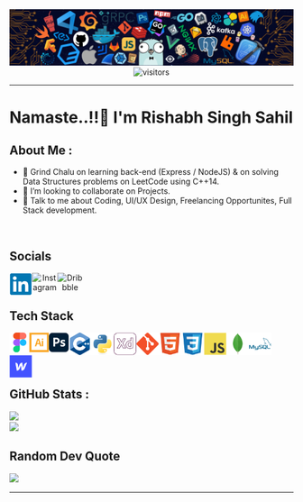 <div style="max-width: 100%; overflow-x: auto;">
  <a href="https://www.into-y0u.github.io/Portfolio1/">
    <img src="https://github.com/Into-Y0u/Into-Y0u/blob/53c2639571463a76ea024c6f75b69dd0b2655423/github-banner.png" alt="MasterHead" style="max-width: 100%;">
  </a>
</div>

<div style="text-align: center;">
  <img src="https://visitor-badge.glitch.me/badge?page_id=Into-Y0u.Into-Y0u" alt="visitors">
</div>

---

# Namaste..!!👋 I'm Rishabh Singh Sahil

## About Me :
- 😬 Grind Chalu on learning back-end (Express / NodeJS) & on solving Data Structures problems on LeetCode using C++14.
- 👯 I’m looking to collaborate on Projects.
- 💬 Talk to me about Coding, UI/UX Design, Freelancing Opportunites, Full Stack development.

<br/>

## Socials

<div style="text-align: center;">
  <a href="https://www.linkedin.com/in/rishabhSinghSahil" target="blank"><img align="left" alt="LinkedIn" width="40px" 
src="https://github.com/devicons/devicon/blob/master/icons/linkedin/linkedin-original.svg" /></a>

<a href="https://www.instagram.com/frankie_sahil_/" target="blank"><img align="left" alt="Instagram" width="45px" 
src="https://github.com/gauravghongde/social-icons/blob/master/SVG/Color/Instagram.svg" /></a>

<a href="https://dribbble.com/frankiesahil" target="blank"><img align="left" alt="Dribbble" width="45px" 
src="https://github.com/gauravghongde/social-icons/blob/master/SVG/Color/Dribbble.svg" /></a>
</div>

<br/><br/>

## Tech Stack

<div style="text-align: center;">
  <img align="left" alt="Figma" width="35px" src="https://raw.githubusercontent.com/devicons/devicon/1119b9f84c0290e0f0b38982099a2bd027a48bf1/icons/figma/figma-original.svg" />
<img align="left" alt="Illustrator" width="35px" src="https://raw.githubusercontent.com/devicons/devicon/1119b9f84c0290e0f0b38982099a2bd027a48bf1/icons/illustrator/illustrator-line.svg" />
<img align="left" alt="Photoshop" width="35px" src="https://raw.githubusercontent.com/devicons/devicon/1119b9f84c0290e0f0b38982099a2bd027a48bf1/icons/photoshop/photoshop-plain.svg" />
<img align="left" alt="C++" width="40px" 
src="https://github.com/devicons/devicon/blob/master/icons/cplusplus/cplusplus-original.svg" />
<img align="left" alt="Python" width="40px" 
src="https://github.com/devicons/devicon/blob/master/icons/python/python-original.svg" />
<img align="left" alt="Adobe XD" width="40px" 
src="https://github.com/devicons/devicon/blob/master/icons/xd/xd-line.svg" />
<img align="left" alt="git" width="40px" 
src="https://github.com/devicons/devicon/blob/master/icons/git/git-original.svg" />
<img align="left" alt="HTML5" width="40px" 
src="https://github.com/devicons/devicon/blob/master/icons/html5/html5-original.svg" />
<img align="left" alt="CSS3" width="40px" 
src="https://github.com/devicons/devicon/blob/master/icons/css3/css3-original.svg" />
<img align="left" alt="Javascript" width="40px" 
src="https://github.com/devicons/devicon/blob/master/icons/javascript/javascript-original.svg" />
<img align="left" alt="Javascript" width="40px" 
src="https://github.com/devicons/devicon/blob/master/icons/mongodb/mongodb-original.svg" />
<img align="left" alt="Javascript" width="40px" 
src="https://github.com/devicons/devicon/blob/master/icons/mysql/mysql-plain-wordmark.svg" />
<img align="left" alt="Javascript" width="40px" 
src="https://github.com/devicons/devicon/blob/master/icons/webflow/webflow-original.svg" />
 </div>
 
<br/>
<br/>
<br/>
<br/>


## GitHub Stats :

<img src="https://github-readme-stats.vercel.app/api?username=sahil0029&show_icons=true&theme=radical&hide_border=true" />

<br>

<img src="https://github-readme-streak-stats.herokuapp.com/?user=sahil0029&show_icons=true&theme=dark&hide_border=true&stroke=ffffff&background=121212" />

<br>

## Random Dev Quote

![](https://quotes-github-readme.vercel.app/api?type=horizontal&theme=radical)

---
